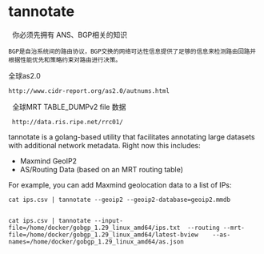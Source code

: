 tannotate
=========
 
你必须先拥有 ANS、BGP相关的知识 
```
BGP是自治系统间的路由协议，BGP交换的网络可达性信息提供了足够的信息来检测路由回路并根据性能优先和策略约束对路由进行决策。
```
全球as2.0
```
http://www.cidr-report.org/as2.0/autnums.html
```
 
全球MRT TABLE_DUMPv2 file 数据
```
 http://data.ris.ripe.net/rrc01/
```


tannotate is a golang-based utility that facilitates annotating large datasets
with additional network metadata. Right now this includes:

 * Maxmind GeoIP2
 * AS/Routing Data (based on an MRT routing table)

For example, you can add Maxmind geolocation data to a list of IPs:

	cat ips.csv | tannotate --geoip2 --geoip2-database=geoip2.mmdb
        
	
	cat ips.csv | tannotate --input-file=/home/docker/gobgp_1.29_linux_amd64/ips.txt  --routing --mrt-file=/home/docker/gobgp_1.29_linux_amd64/latest-bview    --as-names=/home/docker/gobgp_1.29_linux_amd64/as.json 
	
	
